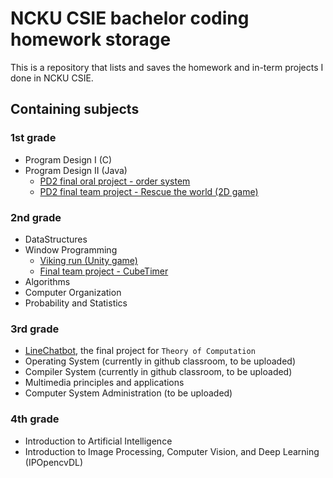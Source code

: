 # NCKU CSIE bachelor coding homework storage

This is a repository that lists and saves the homework and in-term projects I done in NCKU CSIE.

## Containing subjects

### 1st grade

* Program Design I (C)
* Program Design II (Java)
    - [PD2 final oral project - order system](https://github.com/randyuncle/PD2-Final-Oral-Project---OrderSystem)
    - [PD2 final team project - Rescue the world (2D game)](https://github.com/randyuncle/PD2-final-group-project)

### 2nd grade

* DataStructures
* Window Programming
    - [Viking run (Unity game)](https://github.com/randyuncle/F74094017_Unity_v4)
    - [Final team project - CubeTimer](https://github.com/randyuncle/Cubetimer-1)
* Algorithms
* Computer Organization
* Probability and Statistics

### 3rd grade

* [LineChatbot](https://github.com/randyuncle/LineChatbot), the final project for `Theory of Computation`
* Operating System (currently in github classroom, to be uploaded)
* Compiler System (currently in github classroom, to be uploaded)
* Multimedia principles and applications
* Computer System Administration (to be uploaded)

### 4th grade

* Introduction to Artificial Intelligence
* Introduction to Image Processing, Computer Vision, and Deep Learning (IPOpencvDL)
